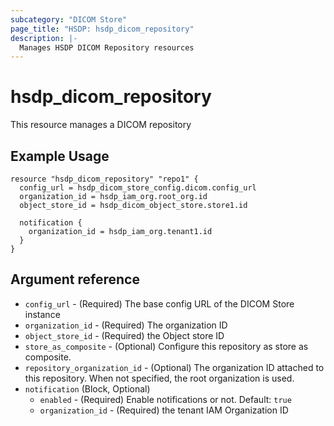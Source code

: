 ```yaml
---
subcategory: "DICOM Store"
page_title: "HSDP: hsdp_dicom_repository"
description: |-
  Manages HSDP DICOM Repository resources
---
```


# hsdp_dicom_repository

This resource manages a DICOM repository

## Example Usage

```hcl
resource "hsdp_dicom_repository" "repo1" {
  config_url = hsdp_dicom_store_config.dicom.config_url
  organization_id = hsdp_iam_org.root_org.id
  object_store_id = hsdp_dicom_object_store.store1.id
  
  notification {
    organization_id = hsdp_iam_org.tenant1.id   
  }
}
```

## Argument reference

* `config_url` - (Required) The base config URL of the DICOM Store instance
* `organization_id` - (Required) The organization ID
* `object_store_id` - (Required) the Object store ID
* `store_as_composite` - (Optional) Configure this repository as store as composite.
* `repository_organization_id` - (Optional) The organization ID attached to this repository.
  When not specified, the root organization is used.
* `notification` (Block, Optional)
  * `enabled` - (Required) Enable notifications or not. Default: `true`
  * `organization_id` - (Required) the tenant IAM Organization ID
